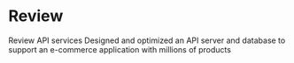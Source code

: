 # Review
Review API services
Designed and optimized an API server and database to support an e-commerce application with millions of products
